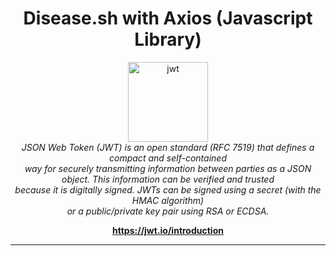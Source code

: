 <h1 align="center">Disease.sh with Axios (Javascript Library)</h1>

<p align="center">
  <img src="https://jwt.io/img/pic_logo.svg" alt="jwt" with="128" height="128" /><br>
  <i>
    JSON Web Token (JWT) is an open standard (RFC 7519) that defines a compact and self-contained <br> way for securely transmitting information between parties as a JSON object. This information can be verified and trusted <br>because it is digitally signed. JWTs can be signed using a secret (with the HMAC algorithm) <br>or a public/private key pair using RSA or ECDSA.
  </i>
</p>

<p align="center">
  <a href="https://jwt.io/introduction"><strong>https://jwt.io/introduction</strong></a>
</p>

<hr>
